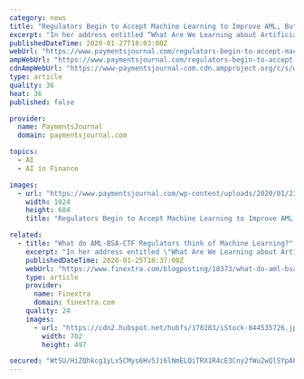 ```yaml
---
category: news
title: "Regulators Begin to Accept Machine Learning to Improve AML, But There Are Major Issues"
excerpt: "In her address entitled “What Are We Learning about Artificial Intelligence in Financial Services?”, she told delegates she is optimistic about the potential for AI and machine learning in particular, but guarded on how new machine learning models can be audited. Dr. Brainard’s well informed speech begins, “Modern machine learning appli ..."
publishedDateTime: 2020-01-27T18:03:00Z
webUrl: "https://www.paymentsjournal.com/regulators-begin-to-accept-machine-learning-to-improve-aml-but-there-are-major-issues/"
ampWebUrl: "https://www.paymentsjournal.com/regulators-begin-to-accept-machine-learning-to-improve-aml-but-there-are-major-issues/amp/"
cdnAmpWebUrl: "https://www-paymentsjournal-com.cdn.ampproject.org/c/s/www.paymentsjournal.com/regulators-begin-to-accept-machine-learning-to-improve-aml-but-there-are-major-issues/amp/"
type: article
quality: 36
heat: 36
published: false

provider:
  name: PaymentsJournal
  domain: paymentsjournal.com

topics:
  - AI
  - AI in Finance

images:
  - url: "https://www.paymentsjournal.com/wp-content/uploads/2020/01/2389352-1024x684.jpg"
    width: 1024
    height: 684
    title: "Regulators Begin to Accept Machine Learning to Improve AML, But There Are Major Issues"

related:
  - title: "What do AML-BSA-CTF Regulators think of Machine Learning?"
    excerpt: "In her address entitled \"What Are We Learning about Artificial Intelligence in Financial Services?\", she told delegates she is optimistic about the potential for AI and machine learning in ..."
    publishedDateTime: 2020-01-25T18:37:00Z
    webUrl: "https://www.finextra.com/blogposting/18373/what-do-aml-bsa-ctf-regulators-think-of-machine-learning"
    type: article
    provider:
      name: Finextra
      domain: finextra.com
    quality: 24
    images:
      - url: "https://cdn2.hubspot.net/hubfs/178283/iStock-844535726.jpg"
        width: 702
        height: 497

secured: "WtSU/HiZQhkcg1yLx5CMys6Hv5Ji6lNmELQiTRX1R4cE3Cny2fWu2wQlSYpAPLS7mNapOqSYHFNheoxnf696ngSjbfO0O+CCtFEADhoiWh2fYpSyncayYj5r0CMI+CQy9P1Ql1NM4xPG5JSNL0L2KkUG/3R8GCUOB7uGOR0kSy3uLCk6R8KHEeai+Xth6p0ZlvaxNvwHJ2DDlmcYTL0cBvOEtGgSwPiaMDf7dwiUkui7+gOpsvzwz4ud99tEbeQ/6cQG1OT/DSr0+WOFxvG7MVlZS1sqOFhiCRHE6URmYakMZIYyV/npV2TvrpA9Ax2/;GWQMbBASrlRoFfwfmWdOYw=="
---
```


